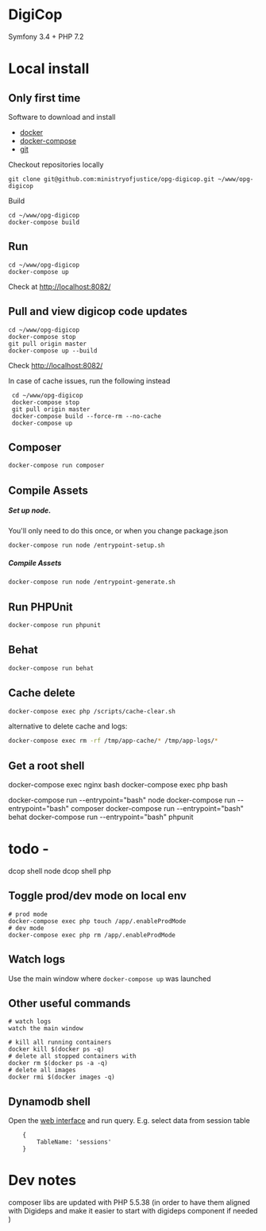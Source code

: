 # DigiCop
Symfony 3.4 + PHP 7.2

# Local install

## Only first time

Software to download and install
  *  [docker](https://docs.docker.com/install/)
  *  [docker-compose](https://docs.docker.com/compose/install/)
  *  [git](https://git-scm.com/book/en/v2/Getting-Started-Installing-Git)
  
Checkout repositories locally

    git clone git@github.com:ministryofjustice/opg-digicop.git ~/www/opg-digicop

Build

    cd ~/www/opg-digicop
    docker-compose build

## Run 
    
    cd ~/www/opg-digicop
    docker-compose up
    
 Check at [http://localhost:8082/](http://localhost:8082/)
   
    
## Pull and view digicop code updates
    
    cd ~/www/opg-digicop
    docker-compose stop
    git pull origin master
    docker-compose up --build
    
 Check [http://localhost:8082/](http://localhost:8082/)
    
  In case of cache issues, run the following instead 
  
     cd ~/www/opg-digicop
     docker-compose stop
     git pull origin master
     docker-compose build --force-rm --no-cache
     docker-compose up


## Composer
``` bash
docker-compose run composer
```

## Compile Assets

##### Set up node. 
You'll only need to do this once, or when you change package.json

``` bash
docker-compose run node /entrypoint-setup.sh
```

##### Compile Assets
``` bash
docker-compose run node /entrypoint-generate.sh
```

## Run PHPUnit

``` bash
docker-compose run phpunit
```

## Behat
``` bash
docker-compose run behat
```

## Cache delete
``` bash
docker-compose exec php /scripts/cache-clear.sh
```

alternative to delete cache and logs:
``` bash
docker-compose exec rm -rf /tmp/app-cache/* /tmp/app-logs/*
```

## Get a root shell

docker-compose exec nginx bash
docker-compose exec php bash

docker-compose run --entrypoint="bash" node
docker-compose run --entrypoint="bash" composer
docker-compose run --entrypoint="bash" behat
docker-compose run --entrypoint="bash" phpunit


# todo - 
dcop shell node
dcop shell php

## Toggle prod/dev mode on local env

    # prod mode
    docker-compose exec php touch /app/.enableProdMode
    # dev mode
    docker-compose exec php rm /app/.enableProdMode


## Watch logs
Use the main window where `docker-compose up` was launched

## Other useful commands
    
    # watch logs
    watch the main window
    
    # kill all running containers
    docker kill $(docker ps -q)
    # delete all stopped containers with 
    docker rm $(docker ps -a -q)
    # delete all images 
    docker rmi $(docker images -q)
    
## Dynamodb shell
Open the [web interface](http://localhost:8000/shell/) and run query. E.g. select data from session table

        {
            TableName: 'sessions'
        }
    
    
# Dev notes
composer libs are updated with PHP 5.5.38 
(in order to have them aligned with Digideps and make it easier to start with digideps component if needed )
